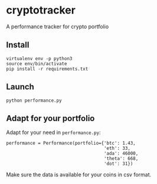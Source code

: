 # cryptotracker
A performance tracker for crypto portfolio

## Install

```
virtualenv env -p python3
source env/bin/activate
pip install -r requirements.txt
```

## Launch
```
python performance.py
```

## Adapt for your portfolio

Adapt for your need in `performance.py`:

```
performance = Performance(portfolio={'btc': 1.43,
                                     'eth': 33,
                                     'ada': 46000,
                                     'theta': 668,
                                     'dot': 31})
```

Make sure the data is available for your coins in csv format.